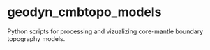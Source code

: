 # geodyn_cmbtopo_models

Python scripts for processing and vizualizing core-mantle boundary topography models.
